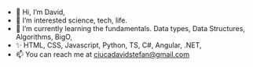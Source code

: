 - 👋 Hi, I’m David,
- 👀 I’m interested science, tech, life.
- 🌱 I’m currently learning the fundamentals. Data types, Data Structures, Algorithms, BigO,
- ✨ HTML, CSS, Javascript, Python, TS, C#, Angular, .NET,
- 📫 You can reach me at ciucadavidstefan@gmail.com

<!---
cdavidstefan/cdavidstefan is a ✨ special ✨ repository because its `README.md` (this file) appears on your GitHub profile.
You can click the Preview link to take a look at your changes.
--->
